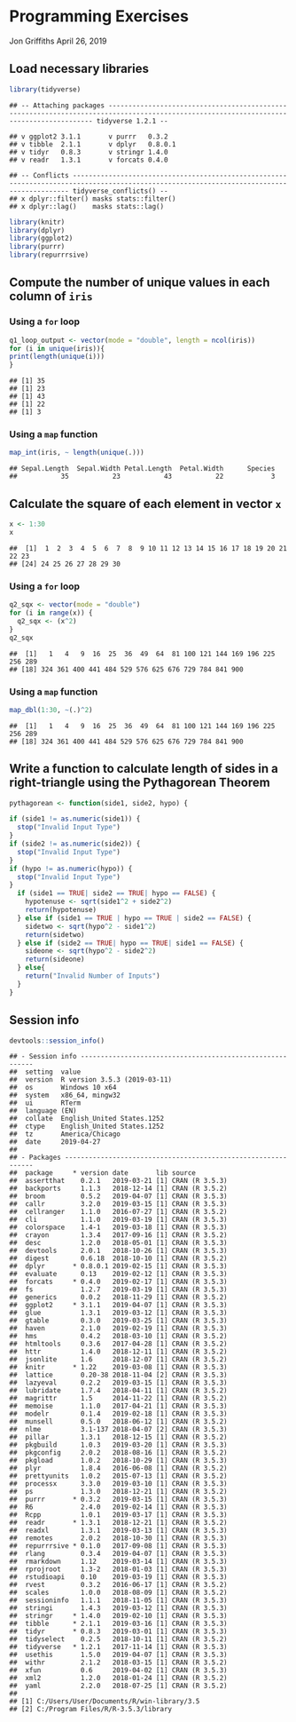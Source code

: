 Programming Exercises
================
Jon Griffiths
April 26, 2019

Load necessary libraries
------------------------

``` r
library(tidyverse)
```

    ## -- Attaching packages ---------------------------------------------------------------------------------------------------------------------------------------- tidyverse 1.2.1 --

    ## v ggplot2 3.1.1       v purrr   0.3.2  
    ## v tibble  2.1.1       v dplyr   0.8.0.1
    ## v tidyr   0.8.3       v stringr 1.4.0  
    ## v readr   1.3.1       v forcats 0.4.0

    ## -- Conflicts ------------------------------------------------------------------------------------------------------------------------------------------- tidyverse_conflicts() --
    ## x dplyr::filter() masks stats::filter()
    ## x dplyr::lag()    masks stats::lag()

``` r
library(knitr)
library(dplyr)
library(ggplot2)
library(purrr)
library(repurrrsive)
```

Compute the number of unique values in each column of `iris`
------------------------------------------------------------

### Using a `for` loop

``` r
q1_loop_output <- vector(mode = "double", length = ncol(iris))
for (i in unique(iris)){
print(length(unique(i)))
}
```

    ## [1] 35
    ## [1] 23
    ## [1] 43
    ## [1] 22
    ## [1] 3

### Using a `map` function

``` r
map_int(iris, ~ length(unique(.)))
```

    ## Sepal.Length  Sepal.Width Petal.Length  Petal.Width      Species 
    ##           35           23           43           22            3

Calculate the square of each element in vector `x`
--------------------------------------------------

``` r
x <- 1:30
x
```

    ##  [1]  1  2  3  4  5  6  7  8  9 10 11 12 13 14 15 16 17 18 19 20 21 22 23
    ## [24] 24 25 26 27 28 29 30

### Using a `for` loop

``` r
q2_sqx <- vector(mode = "double")
for (i in range(x)) {
  q2_sqx <- (x^2)
}
q2_sqx
```

    ##  [1]   1   4   9  16  25  36  49  64  81 100 121 144 169 196 225 256 289
    ## [18] 324 361 400 441 484 529 576 625 676 729 784 841 900

### Using a `map` function

``` r
map_dbl(1:30, ~(.)^2)
```

    ##  [1]   1   4   9  16  25  36  49  64  81 100 121 144 169 196 225 256 289
    ## [18] 324 361 400 441 484 529 576 625 676 729 784 841 900

Write a function to calculate length of sides in a right-triangle using the Pythagorean Theorem
-----------------------------------------------------------------------------------------------

``` r
pythagorean <- function(side1, side2, hypo) {

if (side1 != as.numeric(side1)) {
  stop("Invalid Input Type")
}
if (side2 != as.numeric(side2)) {
  stop("Invalid Input Type")
}
if (hypo != as.numeric(hypo)) {
  stop("Invalid Input Type")
}
  if (side1 == TRUE| side2 == TRUE| hypo == FALSE) {
    hypotenuse <- sqrt(side1^2 + side2^2)
    return(hypotenuse)
  } else if (side1 == TRUE | hypo == TRUE | side2 == FALSE) {
    sidetwo <- sqrt(hypo^2 - side1^2)
    return(sidetwo)
  } else if (side2 == TRUE| hypo == TRUE| side1 == FALSE) {
    sideone <- sqrt(hypo^2 - side2^2)
    return(sideone)
  } else{
    return("Invalid Number of Inputs") 
  }
}
```

Session info
------------

``` r
devtools::session_info()
```

    ## - Session info ----------------------------------------------------------
    ##  setting  value                       
    ##  version  R version 3.5.3 (2019-03-11)
    ##  os       Windows 10 x64              
    ##  system   x86_64, mingw32             
    ##  ui       RTerm                       
    ##  language (EN)                        
    ##  collate  English_United States.1252  
    ##  ctype    English_United States.1252  
    ##  tz       America/Chicago             
    ##  date     2019-04-27                  
    ## 
    ## - Packages --------------------------------------------------------------
    ##  package     * version date       lib source        
    ##  assertthat    0.2.1   2019-03-21 [1] CRAN (R 3.5.3)
    ##  backports     1.1.3   2018-12-14 [1] CRAN (R 3.5.2)
    ##  broom         0.5.2   2019-04-07 [1] CRAN (R 3.5.3)
    ##  callr         3.2.0   2019-03-15 [1] CRAN (R 3.5.3)
    ##  cellranger    1.1.0   2016-07-27 [1] CRAN (R 3.5.2)
    ##  cli           1.1.0   2019-03-19 [1] CRAN (R 3.5.3)
    ##  colorspace    1.4-1   2019-03-18 [1] CRAN (R 3.5.3)
    ##  crayon        1.3.4   2017-09-16 [1] CRAN (R 3.5.2)
    ##  desc          1.2.0   2018-05-01 [1] CRAN (R 3.5.3)
    ##  devtools      2.0.1   2018-10-26 [1] CRAN (R 3.5.3)
    ##  digest        0.6.18  2018-10-10 [1] CRAN (R 3.5.2)
    ##  dplyr       * 0.8.0.1 2019-02-15 [1] CRAN (R 3.5.3)
    ##  evaluate      0.13    2019-02-12 [1] CRAN (R 3.5.3)
    ##  forcats     * 0.4.0   2019-02-17 [1] CRAN (R 3.5.3)
    ##  fs            1.2.7   2019-03-19 [1] CRAN (R 3.5.3)
    ##  generics      0.0.2   2018-11-29 [1] CRAN (R 3.5.2)
    ##  ggplot2     * 3.1.1   2019-04-07 [1] CRAN (R 3.5.3)
    ##  glue          1.3.1   2019-03-12 [1] CRAN (R 3.5.3)
    ##  gtable        0.3.0   2019-03-25 [1] CRAN (R 3.5.3)
    ##  haven         2.1.0   2019-02-19 [1] CRAN (R 3.5.3)
    ##  hms           0.4.2   2018-03-10 [1] CRAN (R 3.5.2)
    ##  htmltools     0.3.6   2017-04-28 [1] CRAN (R 3.5.2)
    ##  httr          1.4.0   2018-12-11 [1] CRAN (R 3.5.2)
    ##  jsonlite      1.6     2018-12-07 [1] CRAN (R 3.5.2)
    ##  knitr       * 1.22    2019-03-08 [1] CRAN (R 3.5.3)
    ##  lattice       0.20-38 2018-11-04 [2] CRAN (R 3.5.3)
    ##  lazyeval      0.2.2   2019-03-15 [1] CRAN (R 3.5.3)
    ##  lubridate     1.7.4   2018-04-11 [1] CRAN (R 3.5.2)
    ##  magrittr      1.5     2014-11-22 [1] CRAN (R 3.5.2)
    ##  memoise       1.1.0   2017-04-21 [1] CRAN (R 3.5.3)
    ##  modelr        0.1.4   2019-02-18 [1] CRAN (R 3.5.3)
    ##  munsell       0.5.0   2018-06-12 [1] CRAN (R 3.5.2)
    ##  nlme          3.1-137 2018-04-07 [2] CRAN (R 3.5.3)
    ##  pillar        1.3.1   2018-12-15 [1] CRAN (R 3.5.2)
    ##  pkgbuild      1.0.3   2019-03-20 [1] CRAN (R 3.5.3)
    ##  pkgconfig     2.0.2   2018-08-16 [1] CRAN (R 3.5.2)
    ##  pkgload       1.0.2   2018-10-29 [1] CRAN (R 3.5.3)
    ##  plyr          1.8.4   2016-06-08 [1] CRAN (R 3.5.2)
    ##  prettyunits   1.0.2   2015-07-13 [1] CRAN (R 3.5.2)
    ##  processx      3.3.0   2019-03-10 [1] CRAN (R 3.5.3)
    ##  ps            1.3.0   2018-12-21 [1] CRAN (R 3.5.2)
    ##  purrr       * 0.3.2   2019-03-15 [1] CRAN (R 3.5.3)
    ##  R6            2.4.0   2019-02-14 [1] CRAN (R 3.5.3)
    ##  Rcpp          1.0.1   2019-03-17 [1] CRAN (R 3.5.3)
    ##  readr       * 1.3.1   2018-12-21 [1] CRAN (R 3.5.2)
    ##  readxl        1.3.1   2019-03-13 [1] CRAN (R 3.5.3)
    ##  remotes       2.0.2   2018-10-30 [1] CRAN (R 3.5.3)
    ##  repurrrsive * 0.1.0   2017-09-08 [1] CRAN (R 3.5.3)
    ##  rlang         0.3.4   2019-04-07 [1] CRAN (R 3.5.3)
    ##  rmarkdown     1.12    2019-03-14 [1] CRAN (R 3.5.3)
    ##  rprojroot     1.3-2   2018-01-03 [1] CRAN (R 3.5.3)
    ##  rstudioapi    0.10    2019-03-19 [1] CRAN (R 3.5.3)
    ##  rvest         0.3.2   2016-06-17 [1] CRAN (R 3.5.2)
    ##  scales        1.0.0   2018-08-09 [1] CRAN (R 3.5.2)
    ##  sessioninfo   1.1.1   2018-11-05 [1] CRAN (R 3.5.3)
    ##  stringi       1.4.3   2019-03-12 [1] CRAN (R 3.5.3)
    ##  stringr     * 1.4.0   2019-02-10 [1] CRAN (R 3.5.3)
    ##  tibble      * 2.1.1   2019-03-16 [1] CRAN (R 3.5.3)
    ##  tidyr       * 0.8.3   2019-03-01 [1] CRAN (R 3.5.3)
    ##  tidyselect    0.2.5   2018-10-11 [1] CRAN (R 3.5.2)
    ##  tidyverse   * 1.2.1   2017-11-14 [1] CRAN (R 3.5.3)
    ##  usethis       1.5.0   2019-04-07 [1] CRAN (R 3.5.3)
    ##  withr         2.1.2   2018-03-15 [1] CRAN (R 3.5.2)
    ##  xfun          0.6     2019-04-02 [1] CRAN (R 3.5.3)
    ##  xml2          1.2.0   2018-01-24 [1] CRAN (R 3.5.2)
    ##  yaml          2.2.0   2018-07-25 [1] CRAN (R 3.5.2)
    ## 
    ## [1] C:/Users/User/Documents/R/win-library/3.5
    ## [2] C:/Program Files/R/R-3.5.3/library
